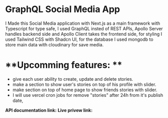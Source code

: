 # GraphQL Social Media App

I Made this Social Media application with Next.js as a main framework with Typescript for type safe,
I used GraphQL insted of REST APIs, Apollo Server handles backend side and Apollo Client takes the frontend side,
for styling I used Tailwind CSS with Shadcn UI, for the database I used mongodb to store main data with cloudinary for save media.

# **Upcomming features: **

- give each user ability to create, update and delete stories.
- make a section to show user's stories on top of his profile with slider.
- make section on top of home page to show friends stories with slider.
- I will use vercel cron jobs for remove "stories" after 24h from it's publish date,

**API documentation link:**
**Live privew link:**
